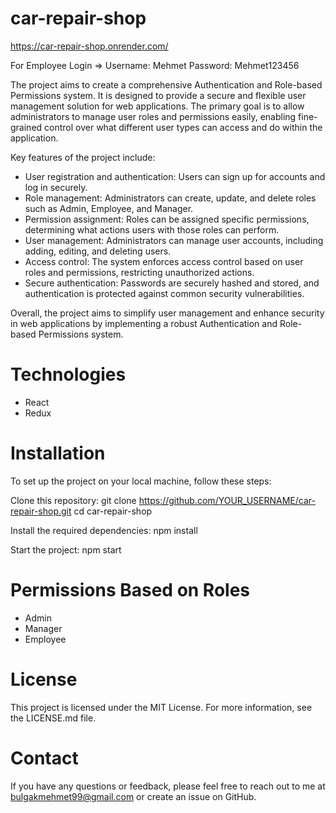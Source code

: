 # car-repair-shop

https://car-repair-shop.onrender.com/

For Employee Login => Username: Mehmet Password: Mehmet123456

The project aims to create a comprehensive Authentication and Role-based Permissions system. It is designed to provide a secure and flexible user management solution for web applications. The primary goal is to allow administrators to manage user roles and permissions easily, enabling fine-grained control over what different user types can access and do within the application.

Key features of the project include:

- User registration and authentication: Users can sign up for accounts and log in securely.
- Role management: Administrators can create, update, and delete roles such as Admin, Employee, and Manager.
- Permission assignment: Roles can be assigned specific permissions, determining what actions users with those roles can perform.
- User management: Administrators can manage user accounts, including adding, editing, and deleting users.
- Access control: The system enforces access control based on user roles and permissions, restricting unauthorized actions.
- Secure authentication: Passwords are securely hashed and stored, and authentication is protected against common security vulnerabilities.

Overall, the project aims to simplify user management and enhance security in web applications by implementing a robust Authentication and Role-based Permissions system.

# Technologies
- React
- Redux

# Installation
To set up the project on your local machine, follow these steps:

Clone this repository:
git clone https://github.com/YOUR_USERNAME/car-repair-shop.git
cd car-repair-shop

Install the required dependencies:
npm install

Start the project:
npm start

# Permissions Based on Roles
- Admin
- Manager
- Employee

# License
This project is licensed under the MIT License. For more information, see the LICENSE.md file.

# Contact
If you have any questions or feedback, please feel free to reach out to me at bulgakmehmet99@gmail.com or create an issue on GitHub.
